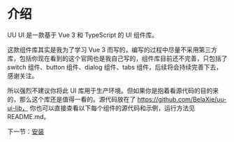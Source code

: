 # 介绍

UU UI 是一款基于 Vue 3 和 TypeScript 的 UI 组件库。

这款组件库其实是我为了学习 Vue 3 而写的，编写的过程中尽量不采用第三方库，包括你现在看到的这个官网也是我自己写的，组件库目前还不完善，只包括了 switch 组件、button 组件、dialog 组件、tabs 组件，后续将会持续完善下去，感谢关注。

所以强烈不建议你将此 UI 库用于生产环境。但如果你是抱着看源代码的目的来的，那么这个库还是值得一看的。源代码放在了  https://github.com/BelaXie/uu-ui-lib， 你也可以直接查看以下每个组件的源代码和示例，运行方法见 README.md。

下一节：[安装](#/doc/install)